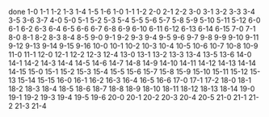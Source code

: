 done
1-0
1-1
1-2
1-3
1-4
1-5
1-6
1-0
1-1
1-2
2-0
2-1
2-2
3-0
3-1
3-2
3-3
3-4
3-5
3-6
3-7
4-0
5-0
5-1
5-2
5-3
5-4
5-5
5-6
5-7
5-8
5-9
5-10
5-11
5-12
6-0
6-1
6-2
6-3
6-4
6-5
6-6
6-7
6-8
6-9
6-10
6-11
6-12
6-13
6-14
6-15
7-0
7-1
8-0
8-1
8-2
8-3
8-4
8-5
9-0
9-1
9-2
9-3
9-4
9-5
9-6
9-7
9-8
9-9
9-10
9-11
9-12
9-13
9-14
9-15
9-16
10-0
10-1
10-2
10-3
10-4
10-5
10-6
10-7
10-8
10-9
11-0
11-1
12-0
12-1
12-2
12-3
12-4
13-0
13-1
13-2
13-3
13-4
13-5
13-6
14-0
14-1
14-2
14-3
14-4
14-5
14-6
14-7
14-8
14-9
14-10
14-11
14-12
14-13
14-14
14-15
15-0
15-1
15-2
15-3
15-4
15-5
15-6
15-7
15-8
15-9
15-10
15-11
15-12
15-13
15-14
15-15
16-0
16-1
16-2
16-3
16-4
16-5
16-6
17-0
17-1
17-2
18-0
18-1
18-2
18-3
18-4
18-5
18-6
18-7
18-8
18-9
18-10
18-11
18-12
18-13
18-14
19-0
19-1
19-2
19-3
19-4
19-5
19-6
20-0
20-1
20-2
20-3
20-4
20-5
21-0
21-1
21-2
21-3
21-4
